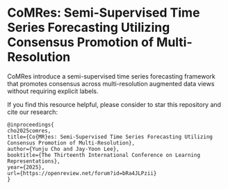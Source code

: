 # CoMRes: Semi-Supervised Time Series Forecasting Utilizing Consensus Promotion of Multi-Resolution

CoMRes introduce a semi-supervised time series forecasting framework that promotes consensus across multi-resolution augmented data views without requiring explicit labels.

If you find this resource helpful, please consider to star this repository and cite our research:

```
@inproceedings{
cho2025comres,
title={Co{MR}es: Semi-Supervised Time Series Forecasting Utilizing Consensus Promotion of Multi-Resolution},
author={Yunju Cho and Jay-Yoon Lee},
booktitle={The Thirteenth International Conference on Learning Representations},
year={2025},
url={https://openreview.net/forum?id=bRa4JLPzii}
}
```
